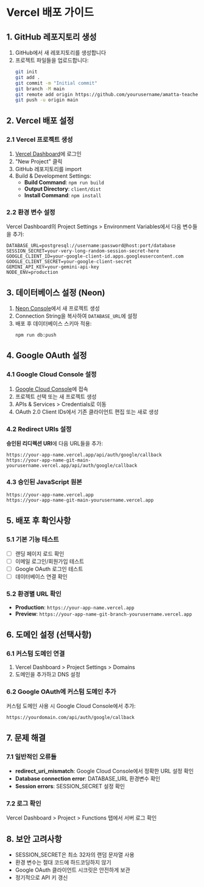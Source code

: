 # Vercel 배포 가이드

## 1. GitHub 레포지토리 생성

1. GitHub에서 새 레포지토리를 생성합니다
2. 프로젝트 파일들을 업로드합니다:
   ```bash
   git init
   git add .
   git commit -m "Initial commit"
   git branch -M main
   git remote add origin https://github.com/yourusername/amatta-teacher-assistant.git
   git push -u origin main
   ```

## 2. Vercel 배포 설정

### 2.1 Vercel 프로젝트 생성
1. [Vercel Dashboard](https://vercel.com/dashboard)에 로그인
2. "New Project" 클릭
3. GitHub 레포지토리를 import
4. Build & Development Settings:
   - **Build Command**: `npm run build`
   - **Output Directory**: `client/dist` 
   - **Install Command**: `npm install`

### 2.2 환경 변수 설정
Vercel Dashboard의 Project Settings > Environment Variables에서 다음 변수들을 추가:

```
DATABASE_URL=postgresql://username:password@host:port/database
SESSION_SECRET=your-very-long-random-session-secret-here
GOOGLE_CLIENT_ID=your-google-client-id.apps.googleusercontent.com
GOOGLE_CLIENT_SECRET=your-google-client-secret
GEMINI_API_KEY=your-gemini-api-key
NODE_ENV=production
```

## 3. 데이터베이스 설정 (Neon)

1. [Neon Console](https://console.neon.tech/)에서 새 프로젝트 생성
2. Connection String을 복사하여 `DATABASE_URL`에 설정
3. 배포 후 데이터베이스 스키마 적용:
   ```bash
   npm run db:push
   ```

## 4. Google OAuth 설정

### 4.1 Google Cloud Console 설정
1. [Google Cloud Console](https://console.cloud.google.com/)에 접속
2. 프로젝트 선택 또는 새 프로젝트 생성
3. APIs & Services > Credentials로 이동
4. OAuth 2.0 Client IDs에서 기존 클라이언트 편집 또는 새로 생성

### 4.2 Redirect URIs 설정
**승인된 리디렉션 URI**에 다음 URL들을 추가:

```
https://your-app-name.vercel.app/api/auth/google/callback
https://your-app-name-git-main-yourusername.vercel.app/api/auth/google/callback
```

### 4.3 승인된 JavaScript 원본
```
https://your-app-name.vercel.app
https://your-app-name-git-main-yourusername.vercel.app
```

## 5. 배포 후 확인사항

### 5.1 기본 기능 테스트
- [ ] 랜딩 페이지 로드 확인
- [ ] 이메일 로그인/회원가입 테스트
- [ ] Google OAuth 로그인 테스트
- [ ] 데이터베이스 연결 확인

### 5.2 환경별 URL 확인
- **Production**: `https://your-app-name.vercel.app`
- **Preview**: `https://your-app-name-git-branch-yourusername.vercel.app`

## 6. 도메인 설정 (선택사항)

### 6.1 커스텀 도메인 연결
1. Vercel Dashboard > Project Settings > Domains
2. 도메인을 추가하고 DNS 설정

### 6.2 Google OAuth에 커스텀 도메인 추가
커스텀 도메인 사용 시 Google Cloud Console에서 추가:
```
https://yourdomain.com/api/auth/google/callback
```

## 7. 문제 해결

### 7.1 일반적인 오류들
- **redirect_uri_mismatch**: Google Cloud Console에서 정확한 URL 설정 확인
- **Database connection error**: DATABASE_URL 환경변수 확인
- **Session errors**: SESSION_SECRET 설정 확인

### 7.2 로그 확인
Vercel Dashboard > Project > Functions 탭에서 서버 로그 확인

## 8. 보안 고려사항

- SESSION_SECRET은 최소 32자의 랜덤 문자열 사용
- 환경 변수는 절대 코드에 하드코딩하지 않기
- Google OAuth 클라이언트 시크릿은 안전하게 보관
- 정기적으로 API 키 갱신